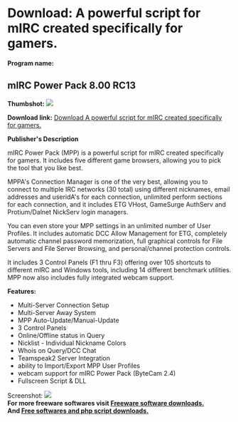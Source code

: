 # Download: A powerful script for mIRC created specifically for gamers.

**Program name:**

## mIRC Power Pack 8.00 RC13

  
**Thumbshot:** ![](http://www.freewarefiles.com/screenshot/mircpowerpack_md.gif)   
  
**Download link:** [Download A powerful script for mIRC created specifically for gamers.](http://freesoftwares.boysofts.com/MIRC-Power-Pack-RC_program_19394.html)  
  


**Publisher's Description**  
  


mIRC Power Pack (MPP) is a powerful script for mIRC created specifically for gamers. It includes five different game browsers, allowing you to pick the tool that you like best. 

MPPA's Connection Manager is one of the very best, allowing you to connect to multiple IRC networks (30 total) using different nicknames, email addresses and useridA's for each connection, unlimited perform sections for each connection, and it includes ETG VHost, GameSurge AuthServ and Protium/Dalnet NickServ login managers.

You can even store your MPP settings in an unlimited number of User Profiles. It includes automatic DCC Allow Management for ETG, completely automatic channel password memorization, full graphical controls for File Servers and File Server Browsing, and personal/channel protection controls.

It includes 3 Control Panels (F1 thru F3) offering over 105 shortcuts to different mIRC and Windows tools, including 14 different benchmark utilities. MPP now also includes fully integrated webcam support.

**Features:**

  * Multi-Server Connection Setup 
  * Multi-Server Away System 
  * MPP Auto-Update/Manual-Update 
  * 3 Control Panels 
  * Online/Offline status in Query 
  * Nicklist - Individual Nickname Colors 
  * Whois on Query/DCC Chat 
  * Teamspeak2 Server Integration 
  * ability to Import/Export MPP User Profiles 
  * webcam support for mIRC Power Pack (ByteCam 2.4) 
  * Fullscreen Script & DLL 

  
  
Screenshot: ![](http://www.freewarefiles.com/screenshot/mircpowerpack.gif)   
**For more freeware softwares visit [Freeware software downloads.](http://freesoftwares.boysofts.com/)**   
**And [Free softwares and php script downloads.](http://www.boysofts.com/)**
